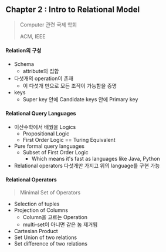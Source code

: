 ## Chapter 2 : Intro to Relational Model

> Computer 관련 국제 학회
>
> ACM, IEEE

#### Relation의 구성

* Schema
    * attribute의 집합
* 다섯개의 operation이 존재
    * 이 다섯개 만으로 모든 조작이 가능함을 증명
* keys
    * Super key 안에 Candidate keys 안에 Primary key
    
#### Relational Query Languages

* 이산수학에서 배웠을 Logics
    * Propositional Logic
    * First Order Logic == Turing Equivalent
* Pure formal query languages
    * Subset of First Order Logic
        * Which means it's fast as languages like Java, Python
* Relational operators 다섯개만 가지고 위의 language를 구현 가능

#### Relational Operators

> Minimal Set of Operators

* Selection of tuples
* Projection of Columns
    * Column을 고르는 Operation
    * multi-set이 아니면 같은 놈 제거됨
* Cartesian Product
* Set Union of two relations
* Set difference of two relations

    